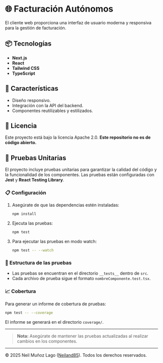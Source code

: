 # 🌐 Facturación Autónomos

El cliente web proporciona una interfaz de usuario moderna y responsiva para la gestión de facturación.

## 📦 Tecnologías

- **Next.js**
- **React**
- **Tailwind CSS**
- **TypeScript**

## 🚀 Características

- Diseño responsivo.
- Integración con la API del backend.
- Componentes reutilizables y estilizados.

## 📜 Licencia

Este proyecto está bajo la licencia Apache 2.0. **Este repositorio no es de código abierto.**

## 🧪 Pruebas Unitarias

El proyecto incluye pruebas unitarias para garantizar la calidad del código y la funcionalidad de los componentes. Las pruebas están configuradas con **Jest** y **React Testing Library**.

### 📋 Configuración

1. Asegúrate de que las dependencias estén instaladas:

   ```bash
   npm install
   ```

2. Ejecuta las pruebas:

   ```bash
   npm test
   ```

3. Para ejecutar las pruebas en modo watch:

   ```bash
   npm test -- --watch
   ```

### 📂 Estructura de las pruebas

- Las pruebas se encuentran en el directorio `__tests__` dentro de `src`.
- Cada archivo de prueba sigue el formato `nombreComponente.test.tsx`.

### 📈 Cobertura

Para generar un informe de cobertura de pruebas:

```bash
npm test -- --coverage
```

El informe se generará en el directorio `coverage/`.

---

> **Nota:** Asegúrate de mantener las pruebas actualizadas al realizar cambios en los componentes.

---

© 2025 Neil Muñoz Lago ([Neiland85](https://github.com/Neiland85)). Todos los derechos reservados.
